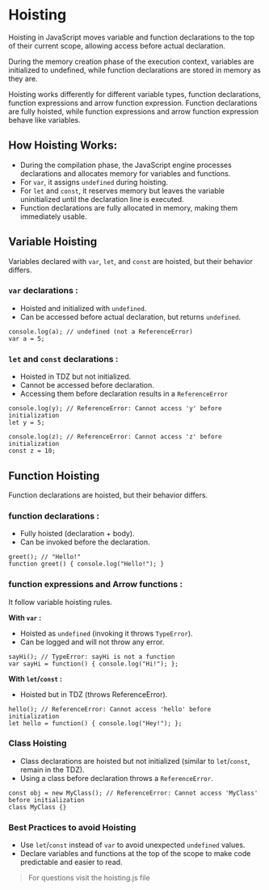 # Hoisting

Hoisting in JavaScript moves variable and function declarations to the top of their current scope, allowing access before actual declaration.

During the memory creation phase of the execution context, variables are initialized to undefined, while function declarations are stored in memory as they are.

Hoisting works differently for different variable types, function declarations, function expressions and arrow function expression. Function declarations are fully hoisted, while function expressions and arrow function expression behave like variables.

## How Hoisting Works:

- During the compilation phase, the JavaScript engine processes declarations and allocates memory for variables and functions.
- For `var`, it assigns `undefined` during hoisting.
- For `let` and `const`, it reserves memory but leaves the variable uninitialized until the declaration line is executed.
- Function declarations are fully allocated in memory, making them immediately usable.

## Variable Hoisting

Variables declared with `var`, `let`, and `const` are hoisted, but their behavior differs.

### `var` declarations :

- Hoisted and initialized with `undefined`.
- Can be accessed before actual declaration, but returns `undefined`.

```JS
console.log(a); // undefined (not a ReferenceError)
var a = 5;
```

### `let` and `const` declarations :

- Hoisted in TDZ but not initialized.
- Cannot be accessed before declaration.
- Accessing them before declaration results in a `ReferenceError`

```JS
console.log(y); // ReferenceError: Cannot access 'y' before initialization
let y = 5;

console.log(z); // ReferenceError: Cannot access 'z' before initialization
const z = 10;
```

## Function Hoisting

Function declarations are hoisted, but their behavior differs.

### function declarations :

- Fully hoisted (declaration + body).
- Can be invoked before the declaration.

```JS
greet(); // "Hello!"
function greet() { console.log("Hello!"); }
```

### function expressions and Arrow functions :

It follow variable hoisting rules.

**With `var` :**

- Hoisted as `undefined` (invoking it throws `TypeError`).
- Can be logged and will not throw any error.

```JS
sayHi(); // TypeError: sayHi is not a function
var sayHi = function() { console.log("Hi!"); };
```

**With `let`/`const` :**

- Hoisted but in TDZ (throws ReferenceError).

```JS
hello(); // ReferenceError: Cannot access 'hello' before initialization
let hello = function() { console.log("Hey!"); };
```

### Class Hoisting

- Class declarations are hoisted but not initialized (similar to `let`/`const`, remain in the TDZ).
- Using a class before declaration throws a `ReferenceError`.

```JS
const obj = new MyClass(); // ReferenceError: Cannot access 'MyClass' before initialization
class MyClass {}
```

### Best Practices to avoid Hoisting

- Use `let`/`const` instead of `var` to avoid unexpected `undefined` values.
- Declare variables and functions at the top of the scope to make code predictable and easier to read.

> For questions visit the hoisting.js file
